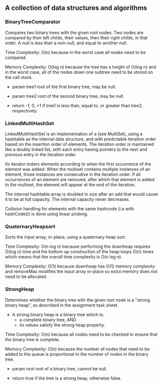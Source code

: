## A collection of data structures and algorithms
### BinaryTreeComparator
Compares two binary trees with the given root nodes.
Two nodes are compared by their left childs, their values, then their right childs, in that order. A null is less than a non-null, and equal to another null.

Time Complexity: O(n) because in the worst case all nodes need to be compared.

Memory Complexity: O(log n) because the tree has a height of O(log n) and in the worst case, all of the nodes down one subtree need to be stored on the call stack.

* param tree1 root of the first binary tree, may be null.

* param tree2 root of the second binary tree, may be null.

* return -1, 0, +1 if tree1 is less than, equal to, or greater than tree2, respectively.

### LinkedMultiHashSet
LinkedMultiHashSet is an implementation of a (see MultiSet), using a hashtable as the internal data structure, and with predictable iteration order based on the insertion order of elements. The iteration order is maintained like a doubly linked list, with each entry having pointers to the next and previous entry in the iteration order.

Its iterator orders elements according to when the first occurrence of the element was added. When the multiset contains multiple instances of an element, those instances are consecutive in the iteration order. If all occurrences of an element are removed, after which that element is added to the multiset, the element will appear at the end of the iteration.

The internal hashtable array is doubled in size after an add that would cause it to be at full capacity. The internal capacity never decreases.

Collision handling for elements with the same hashcode (i.e.with hashCode()) is done using linear probing.
### QuaternaryHeapsort
Sorts the input array, in-place, using a quaternary heap sort.

Time Complexity: O(n log n) because performing the downheap requires O(log n) time and the bottom up construction of the heap loops O(n) times which means that the overall time complexity is O(n log n).

Memory Complexity: O(1) because downheap has O(1) memory complexity and removeMax modifies the input array in-place so extra memory does not need to be allocated.

### StrongHeap
Determines whether the binary tree with the given root node is a "strong binary heap", as described in the assignment task sheet.
* A strong binary heap is a binary tree which is:
    - a complete binary tree, AND
    - its values satisfy the strong heap property.

Time Complexity: O(n) because all nodes need to be checked to ensure that the binary tree is complete.

Memory Complexity: O(n) because the number of nodes that need to be added to the queue is proportional to the number of nodes in the binary tree.

* param root root of a binary tree, cannot be null.

* return true if the tree is a strong heap, otherwise false.